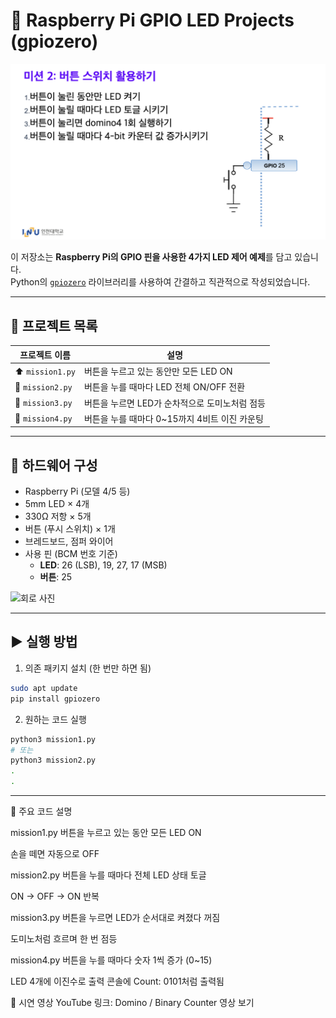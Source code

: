 # 🔌 Raspberry Pi GPIO LED Projects (gpiozero)

<img src= "https://github.com/chovy888484/pi_LED/blob/b631e44a0b057dc64e1f5714fbd4c50d454dd20d/images/%E1%84%86%E1%85%B5%E1%84%89%E1%85%A7%E1%86%AB2.png">

이 저장소는 **Raspberry Pi의 GPIO 핀을 사용한 4가지 LED 제어 예제**를 담고 있습니다.  
Python의 [`gpiozero`](https://gpiozero.readthedocs.io/) 라이브러리를 사용하여 간결하고 직관적으로 작성되었습니다.

---

## 📁 프로젝트 목록

| 프로젝트 이름 | 설명 |
|---------------|------|
| ⬆️ `mission1.py` | 버튼을 누르고 있는 동안만 모든 LED ON |
| 🔄 `mission2.py` | 버튼을 누를 때마다 LED 전체 ON/OFF 전환 |
| 🔁 `mission3.py` | 버튼을 누르면 LED가 순차적으로 도미노처럼 점등 |
| 🔢 `mission4.py` | 버튼을 누를 때마다 0~15까지 4비트 이진 카운팅 |

---

## 🧰 하드웨어 구성

- Raspberry Pi (모델 4/5 등)
- 5mm LED × 4개
- 330Ω 저항 × 5개
- 버튼 (푸시 스위치) × 1개
- 브레드보드, 점퍼 와이어
- 사용 핀 (BCM 번호 기준)
  - **LED**: 26 (LSB), 19, 27, 17 (MSB)
  - **버튼**: 25

<img src= https://github.com/chovy888484/pi_LED/blob/1b207d69b1db4307b81b8b74e6eebe9d19f0efa9/images/mission2.jpg width="400" alt="회로 사진">

---

## ▶️ 실행 방법

1. 의존 패키지 설치 (한 번만 하면 됨)

```bash
sudo apt update
pip install gpiozero
```

2. 원하는 코드 실행

```bash
python3 mission1.py
# 또는
python3 mission2.py
.
.
```

---


🧠 주요 코드 설명

mission1.py
버튼을 누르고 있는 동안 모든 LED ON

손을 떼면 자동으로 OFF

mission2.py
버튼을 누를 때마다 전체 LED 상태 토글

ON → OFF → ON 반복


mission3.py
버튼을 누르면 LED가 순서대로 켜졌다 꺼짐

도미노처럼 흐르며 한 번 점등


mission4.py
버튼을 누를 때마다 숫자 1씩 증가 (0~15)

LED 4개에 이진수로 출력
콘솔에 Count: 0101처럼 출력됨

🎥 시연 영상
YouTube 링크: Domino / Binary Counter 영상 보기
